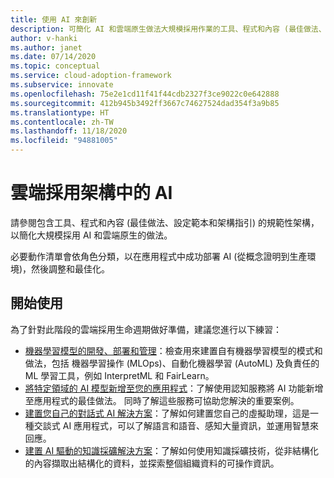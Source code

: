 ```yaml
---
title: 使用 AI 來創新
description: 可簡化 AI 和雲端原生做法大規模採用作業的工具、程式和內容 (最佳做法、設定範本和架構指引)。
author: v-hanki
ms.author: janet
ms.date: 07/14/2020
ms.topic: conceptual
ms.service: cloud-adoption-framework
ms.subservice: innovate
ms.openlocfilehash: 75e2e1cd11f41f44cdb2327f3ce9022c0e642888
ms.sourcegitcommit: 412b945b3492ff3667c74627524dad354f3a9b85
ms.translationtype: HT
ms.contentlocale: zh-TW
ms.lasthandoff: 11/18/2020
ms.locfileid: "94881005"
---
```

<!-- docutune:casing InterpretML FairLearn -->

# <a name="ai-in-the-cloud-adoption-framework"></a>雲端採用架構中的 AI

請參閱包含工具、程式和內容 (最佳做法、設定範本和架構指引) 的規範性架構，以簡化大規模採用 AI 和雲端原生的做法。

必要動作清單會依角色分類，以在應用程式中成功部署 AI (從概念證明到生產環境)，然後調整和最佳化。

## <a name="get-started"></a>開始使用

為了針對此階段的雲端採用生命週期做好準備，建議您進行以下練習：

- [機器學習模型的開發、部署和管理](https://azure.microsoft.com/overview/ai-platform/dev-resources/)：檢查用來建置自有機器學習模型的模式和做法，包括 機器學習操作 (MLOps)、自動化機器學習 (AutoML) 及負責任的 ML 學習工具，例如 InterpretML 和 FairLearn。
- [將特定領域的 AI 模型新增至您的應用程式](https://www.oreilly.com/library/view/building-intelligent-apps/9781492058632/)：了解使用認知服務將 AI 功能新增至應用程式的最佳做法。 同時了解這些服務可協助您解決的重要案例。
- [建置您自己的對話式 AI 解決方案](https://www.oreilly.com/library/view/a-developers-guide/9781492080619/)：了解如何建置您自己的虛擬助理，這是一種交談式 AI 應用程式，可以了解語言和語音、感知大量資訊，並運用智慧來回應。
- [建置 AI 驅動的知識採礦解決方案](https://azure.microsoft.com/resources/a-developers-guide-to-building-ai-driven-knowledge-mining-solutions/)：了解如何使用知識採礦技術，從非結構化的內容擷取出結構化的資料，並探索整個組織資料的可操作資訊。

